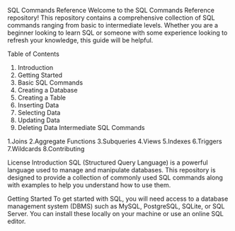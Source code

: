SQL Commands Reference
Welcome to the SQL Commands Reference repository! This repository contains a comprehensive collection of SQL commands ranging from basic to intermediate levels. Whether you are a beginner looking to learn SQL or someone with some experience looking to refresh your knowledge, this guide will be helpful.

Table of Contents
1. Introduction
2. Getting Started
3. Basic SQL Commands
4. Creating a Database
5. Creating a Table
6. Inserting Data
7. Selecting Data
7. Updating Data
8. Deleting Data
Intermediate SQL Commands

1.Joins
2.Aggregate Functions
3.Subqueries
4.Views
5.Indexes
6.Triggers
7.Wildcards
8.Contributing

License
Introduction
SQL (Structured Query Language) is a powerful language used to manage and manipulate databases. This repository is designed to provide a collection of commonly used SQL commands along with examples to help you understand how to use them.

Getting Started
To get started with SQL, you will need access to a database management system (DBMS) such as MySQL, PostgreSQL, SQLite, or SQL Server. You can install these locally on your machine or use an online SQL editor.
